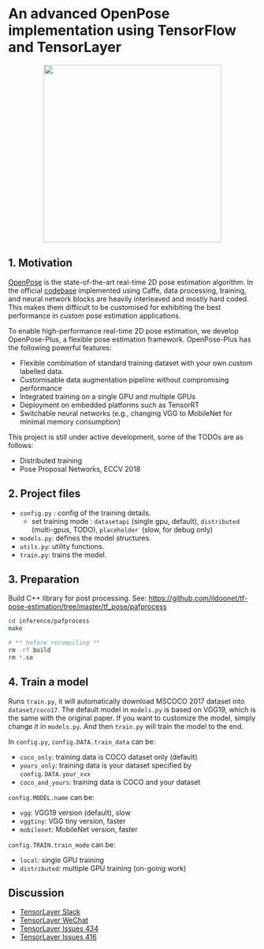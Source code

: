 # An advanced OpenPose implementation using TensorFlow and TensorLayer

</a>
<p align="center">
    <img src="https://github.com/CMU-Perceptual-Computing-Lab/openpose/blob/master/doc/media/dance_foot.gif?raw=true", width="360">
</p>


## 1. Motivation

[OpenPose](https://github.com/CMU-Perceptual-Computing-Lab/openpose) is the state-of-the-art real-time 2D pose estimation algorithm. 
In the official [codebase](https://github.com/ZheC/Realtime_Multi-Person_Pose_Estimation) implemented using Caffe,
data processing, training, and neural network blocks are heavily interleaved and mostly hard coded. This makes them difficult
to be customised for exhibiting the best performance in custom pose estimation applications.

To enable high-performance real-time 2D pose estimation, we develop OpenPose-Plus, a flexible pose estimation framework.
OpenPose-Plus has the following powerful features:
- Flexible combination of standard training dataset with your own custom labelled data.
- Customisable data augmentation pipeline without compromising performance
- Integrated training on a single GPU and multiple GPUs
- Deployment on embedded platforms such as TensorRT
- Switchable neural networks (e.g., changing VGG to MobileNet for minimal memory consumption)

This project is still under active development, some of the TODOs are as follows:
- Distributed training
- Pose Proposal Networks, ECCV 2018

## 2. Project files

- `config.py` : config of the training details.
  -  set training mode : `datasetapi` (single gpu, default), `distributed` (multi-gpus, TODO), `placeholder `(slow, for debug only)
- `models.py`: defines the model structures.
- `utils.py`: utility functions.
- `train.py`: trains the model.

## 3. Preparation

Build C++ library for post processing. See: <https://github.com/ildoonet/tf-pose-estimation/tree/master/tf_pose/pafprocess>

```bash
cd inference/pafprocess
make

# ** before recompiling **
rm -rf build
rm *.so
```

## 4. Train a model

Runs `train.py`, it will automatically download MSCOCO 2017 dataset into `dataset/coco17`.
The default model in `models.py` is based on VGG19, which is the same with the original paper.
If you want to customize the model, simply change it in `models.py`.
And then `train.py` will train the model to the end.

In `config.py`, `config.DATA.train_data` can be:
* `coco_only`: training data is COCO dataset only (default)
* `yours_only`: training data is your dataset specified by `config.DATA.your_xxx`
* `coco_and_yours`: training data is COCO and your dataset

`config.MODEL.name` can be:
* `vgg`: VGG19 version (default), slow  
* `vggtiny`: VGG tiny version, faster
* `mobilenet`: MobileNet version, faster

`config.TRAIN.train_mode` can be:
* `local`: single GPU training
* `distributed`: multiple GPU training (on-going work)
 
<!---
## 5. Inference 

In this project, input images are RGB with 0~1.
Runs `train.py`, it will automatically download the default VGG19-based model from [here](https://github.com/tensorlayer/pretrained-models), and use it for inferencing.
The performance of pre-trained model is as follow:


|                  | Speed | AP | xxx |
|------------------|-------|----|-----|
| VGG19            | xx    | xx | xx  |
| Residual Squeeze | xx    | xx | xx  |

- Speed is tested on XXX

- We follow the [data format of official OpenPose](https://github.com/CMU-Perceptual-Computing-Lab/openpose/blob/master/doc/output.md)

To use the pre-trained models

-->


<!--
## 6. Evaluate a model

Runs `eval.py` for inference.


## . Speed up and deployment

For TensorRT float16 (half-float) inferencing, xxx


## 6. Customization

- Model : change `models.py`.
- Data augmentation : change `train.py`
- Train with your own data: ....
    1. prepare your data following MSCOCO format, you need to .
    2. concatenate the list of your own data JSON into ...
-->
    
## Discussion

- [TensorLayer Slack](https://join.slack.com/t/tensorlayer/shared_invite/enQtMjUyMjczMzU2Njg4LWI0MWU0MDFkOWY2YjQ4YjVhMzI5M2VlZmE4YTNhNGY1NjZhMzUwMmQ2MTc0YWRjMjQzMjdjMTg2MWQ2ZWJhYzc)
- [TensorLayer WeChat](https://github.com/tensorlayer/tensorlayer-chinese/blob/master/docs/wechat_group.md)
- [TensorLayer Issues 434](https://github.com/tensorlayer/tensorlayer/issues/434)
- [TensorLayer Issues 416](https://github.com/tensorlayer/tensorlayer/issues/416)

<!--
## Paper's Model

- [Default MPII](https://github.com/ZheC/Realtime_Multi-Person_Pose_Estimation/blob/master/model/_trained_MPI/pose_deploy.prototxt)
- [Default COCO model](https://github.com/ZheC/Realtime_Multi-Person_Pose_Estimation/blob/master/model/_trained_COCO/pose_deploy.prototxt)
- [Visualizing Caffe model](http://ethereon.github.io/netscope/#/editor)
-->

